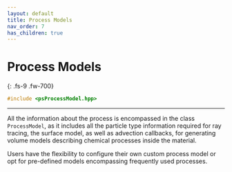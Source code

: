 ```yaml
---
layout: default
title: Process Models
nav_order: 7
has_children: true
---
```


# Process Models
{: .fs-9 .fw-700}


```c++
#include <psProcessModel.hpp>
```
---

All the information about the process is encompassed in the class `ProcessModel`, as it includes all the particle type information required for ray tracing, the surface model, as well as advection callbacks, for generating volume models describing chemical processes inside the material.

Users have the flexibility to configure their own custom process model or opt for pre-defined models encompassing frequently used processes.